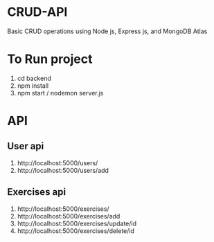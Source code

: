 # CRUD-API
Basic CRUD operations using Node js, Express js, and MongoDB Atlas

# To Run project

1. cd backend
2. npm install
3. npm start / nodemon server.js

# API

## User api

1. http://localhost:5000/users/
2. http://localhost:5000/users/add
 

## Exercises api

1. http://localhost:5000/exercises/
2. http://localhost:5000/exercises/add
3. http://localhost:5000/exercises/update/id
4. http://localhost:5000/exercises/delete/id
